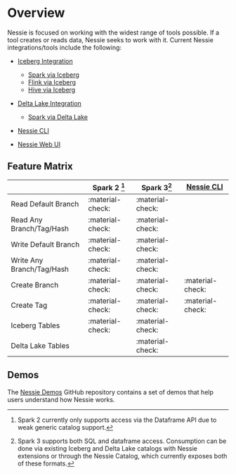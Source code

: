 # Overview

Nessie is focused on working with the widest range of tools possible. If a tool creates 
or reads data, Nessie seeks to work with it. Current Nessie integrations/tools include 
the following:

- [Iceberg Integration](iceberg/index.md)
    - [Spark via Iceberg](iceberg/spark.md)
    - [Flink via Iceberg](iceberg/flink.md)
    - [Hive via Iceberg](iceberg/hive.md)

- [Delta Lake Integration](deltalake/index.md)
    - [Spark via Delta Lake](deltalake/spark.md)

- [Nessie CLI](cli.md)
- [Nessie Web UI](ui.md)     


## Feature Matrix

| |Spark 2 [^1]|Spark 3[^2]|[Nessie CLI](cli.md)|
| --- | --- | --- | --- |
|Read Default Branch|:material-check:| :material-check: | |
|Read Any Branch/Tag/Hash|:material-check:| :material-check: | |
|Write Default Branch|:material-check:| :material-check: | |
|Write Any Branch/Tag/Hash|:material-check:| :material-check: | |
|Create Branch| :material-check: | :material-check: | :material-check:|
|Create Tag| :material-check: | :material-check: |:material-check:|
|Iceberg Tables|:material-check:|:material-check:| |
|Delta Lake Tables||:material-check:| |

[^1]: Spark 2 currently only supports access via the Dataframe API due to weak generic 
catalog support.
[^2]: Spark 3 supports both SQL and dataframe access. Consumption can be done via existing 
Iceberg and Delta Lake catalogs with Nessie extensions or through the Nessie Catalog, 
which currently exposes both of these formats.

## Demos

The [Nessie Demos](https://github.com/projectnessie/nessie-demos) GitHub repository contains a set of demos that help users understand how Nessie works.
